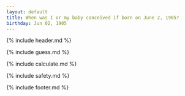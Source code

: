 ```yaml
---
layout: default
title: When was I or my baby conceived if born on June 2, 1905?
birthday: Jun 02, 1905
---
```


{% include header.md %}

{% include guess.md %}

{% include calculate.md %}

{% include safety.md %}

{% include footer.md %}



